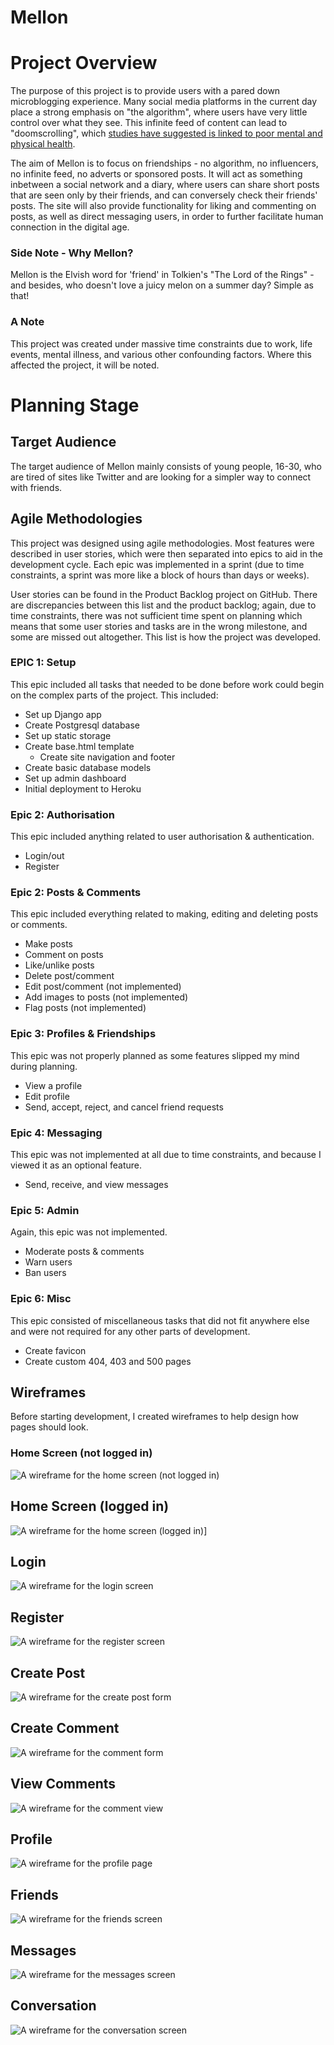 # Mellon

# Project Overview

The purpose of this project is to provide users with a pared down microblogging experience. Many social media platforms in the current day place a strong emphasis on "the algorithm", where users have very little control over what they see. This infinite feed of content can lead to "doomscrolling", which [studies have suggested is linked to poor mental and physical health](https://www.theguardian.com/society/2022/sep/06/doomscrolling-linked-to-poor-physical-and-mental-health-study-finds).

The aim of Mellon is to focus on friendships - no algorithm, no influencers, no infinite feed, no adverts or sponsored posts. It will act as something inbetween a social network and a diary, where users can share short posts that are seen only by their friends, and can conversely check their friends' posts. The site will also provide functionality for liking and commenting on posts, as well as direct messaging users, in order to further facilitate human connection in the digital age.

### Side Note - Why Mellon?

Mellon is the Elvish word for 'friend' in Tolkien's "The Lord of the Rings" - and besides, who doesn't love a juicy melon on a summer day? Simple as that!

### A Note

This project was created under massive time constraints due to work, life events, mental illness, and various other confounding factors. Where this affected the project, it will be noted.

# Planning Stage

## Target Audience

The target audience of Mellon mainly consists of young people, 16-30, who are tired of sites like Twitter and are looking for a simpler way to connect with friends.

## Agile Methodologies

This project was designed using agile methodologies. Most features were described in user stories, which were then separated into epics to aid in the development cycle. Each epic was implemented in a sprint (due to time constraints, a sprint was more like a block of hours than days or weeks).

User stories can be found in the Product Backlog project on GitHub. There are discrepancies between this list and the product backlog; again, due to time constraints, there was not sufficient time spent on planning which means that some user stories and tasks are in the wrong milestone, and some are missed out altogether. This list is how the project was developed.

### EPIC 1: Setup

This epic included all tasks that needed to be done before work could begin on the complex parts of the project. This included:
- Set up Django app
- Create Postgresql database
- Set up static storage
- Create base.html template
    - Create site navigation and footer
- Create basic database models
- Set up admin dashboard
- Initial deployment to Heroku

### Epic 2: Authorisation

This epic included anything related to user authorisation & authentication.
- Login/out
- Register

### Epic 2: Posts & Comments

This epic included everything related to making, editing and deleting posts or comments.
- Make posts
- Comment on posts
- Like/unlike posts
- Delete post/comment
- Edit post/comment (not implemented)
- Add images to posts (not implemented)
- Flag posts (not implemented)

### Epic 3: Profiles & Friendships

This epic was not properly planned as some features slipped my mind during planning.
- View a profile
- Edit profile
- Send, accept, reject, and cancel friend requests

### Epic 4: Messaging

This epic was not implemented at all due to time constraints, and because I viewed it as an optional feature.
- Send, receive, and view messages

### Epic 5: Admin

Again, this epic was not implemented.
- Moderate posts & comments
- Warn users
- Ban users


### Epic 6: Misc

This epic consisted of miscellaneous tasks that did not fit anywhere else and were not required for any other parts of development.
- Create favicon
- Create custom 404, 403 and 500 pages

## Wireframes

Before starting development, I created wireframes to help design how pages should look.

### Home Screen (not logged in)
![A wireframe for the home screen (not logged in)](docs/wireframes/home-screen-not-logged-in.png)

## Home Screen (logged in)
![A wireframe for the home screen (logged in)](docs/wireframes/home-screen-logged-in.png)]

## Login
![A wireframe for the login screen](docs/wireframes/login.png)

## Register
![A wireframe for the register screen](docs/wireframes/register.png)

## Create Post
![A wireframe for the create post form](docs/wireframes/create-post.png)

## Create Comment
![A wireframe for the comment form](docs/wireframes/comment.png)

## View Comments
![A wireframe for the comment view](docs/wireframes/comments-view.png)

## Profile
![A wireframe for the profile page](docs/wireframes/profile-page.png)

## Friends
![A wireframe for the friends screen](docs/wireframes/friends.png)

## Messages
![A wireframe for the messages screen](docs/wireframes/messages.png)

## Conversation
![A wireframe for the conversation screen](docs/wireframes/conversation.png)

